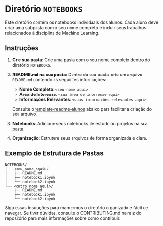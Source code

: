 # Diretório `NOTEBOOKS`

Este diretório contém os notebooks individuais dos alunos. Cada aluno deve criar uma subpasta com o seu nome completo e incluir seus trabalhos relacionados à disciplina de Machine Learning.

## Instruções

1. **Crie sua pasta**: Crie uma pasta com o seu nome completo dentro do diretório `NOTEBOOKS`.
2. **README.md na sua pasta**: Dentro da sua pasta, crie um arquivo `README.md` contendo as seguintes informações:
   - **Nome Completo**: `<seu nome aqui>`
   - **Área de Interesse**: `<sua área de interesse aqui>`
   - **Informações Relevantes**: `<suas informações relevantes aqui>`

   Consulte o [template-readme-alunos](https://github.com/mlcortex/ML-242-SI-6NA/blob/main/NOTEBOOKS/template-readme-alunos.md) abaixo para facilitar a criação do seu arquivo.

3. **Notebooks**: Adicione seus notebooks de estudo ou projetos na sua pasta.
4. **Organização**: Estruture seus arquivos de forma organizada e clara.

## Exemplo de Estrutura de Pastas

```plaintext
NOTEBOOKS/
├── <seu_nome_aqui>/
│   ├── README.md
│   ├── notebook1.ipynb
│   └── notebook2.ipynb
└── <outro_nome_aqui>/
    ├── README.md
    ├── notebook1.ipynb
    └── notebook2.ipynb
```

Siga essas instruções para mantermos o diretório organizado e fácil de navegar. Se tiver dúvidas, consulte o CONTRIBUTING.md na raiz do repositório para mais informações sobre como contribuir.
